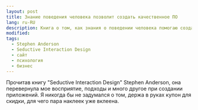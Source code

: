 ```yaml
---
layout: post
title: Знание поведения человека позволит создать качественное ПО
lang: ru-RU
description: Книга о том, как знания о поведении человека помогаю создавать высоко эффективные приложения
modified:
tags:
  - Stephen Anderson
  - Seductive Interaction Design
  - сайт
  - психология
  - бизнес
---
```

Прочитав книгу "Seductive Interaction Design" Stephen Anderson, она перевернула мое восприятие, подходы и много другое
при создании приложений. Я никогда бы не задумался о том, держа в руках купон для скидки, для чего пара наклеек
уже вклеена.
<!--more-->


